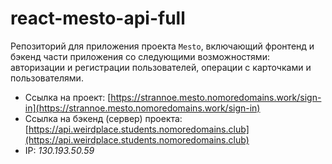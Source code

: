 # react-mesto-api-full
Репозиторий для приложения проекта `Mesto`, включающий фронтенд и бэкенд части приложения со следующими возможностями: авторизации и регистрации пользователей, операции с карточками и пользователями. 
  
* Ссылка на проект: [https://strannoe.mesto.nomoredomains.work/sign-in](https://strannoe.mesto.nomoredomains.work/sign-in)
* Ссылка на бэкенд (сервер) проекта: [https://api.weirdplace.students.nomoredomains.club](https://api.weirdplace.students.nomoredomains.club)
* IP: *130.193.50.59*

